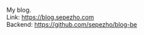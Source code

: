 My blog. <br />
Link: https://blog.sepezho.com<br />
Backend: https://github.com/sepezho/blog-be<br />
